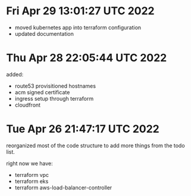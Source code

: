 # Fri Apr 29 13:01:27 UTC 2022

- moved kubernetes app into terraform configuration
- updated documentation

# Thu Apr 28 22:05:44 UTC 2022

added:

- route53 provisitioned hostnames
- acm signed certificate
- ingress setup through terraform
- cloudfront

# Tue Apr 26 21:47:17 UTC 2022

reorganized most of the code structure to add more things from the todo list.

right now we have:

- terraform vpc
- terraform eks
- terraform aws-load-balancer-controller
